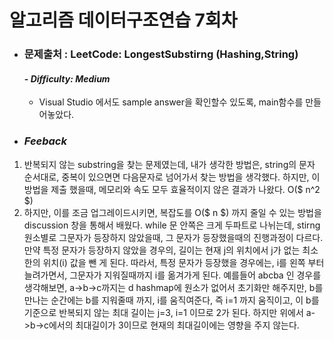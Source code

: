 알고리즘 데이터구조연습 7회차
===========================

* ### **문제출처 :  LeetCode: LongestSubstirng (Hashing,String)**
     #### - ***Difficulty: Medium***

    * Visual Studio 에서도 sample answer을 확인할수 있도록, main함수를 만들어놓았다.

* ### ***Feeback***
1. 반복되지 않는 substring을 찾는 문제였는데, 내가 생각한 방법은, string의 문자 순서대로, 중복이 있으면면 다음문자로 넘어가서 찾는 방법을 생각했다. 하지만, 이 방법을 제출 했을때, 메모리와 속도 모두 효율적이지 않은 결과가 나왔다.
O($ n^2 $)
2. 하지만, 이를 조금 업그레이드시키면, 복잡도를 O($ n $) 까지 줄일 수 있는 방법을 discussion 창을 통해서 배웠다. while 문 안쪽은 크게 두파트로 나뉘는데, stirng 원소별로 그문자가 등장하지 않았을때, 그 문자가 등장했을때의 진행과정이 다르다. 만약 특정 문자가 등장하지 않았을 경우의, 길이는 현재 j의 위치에서 j가 없는 최소한의 위치(i) 값을 뺀 게 된다.
따라서, 특정 문자가 등장했을 경우에는, i를 왼쪽 부터 늘려가면서, 그문자가 지워질때까지 i를 옮겨가게 된다.
예를들어 abcba 인 경우를 생각해보면, a->b->c까지는 d hashmap에 원소가 없어서 초기화만 해주지만, b를 만나는 순간에는 b를 지워줄때 까지, i를 움직여준다, 즉 i=1 까지 움직이고, 이 b를기준으로 반복되지 않는 최대 길이는 j=3, i=1 이므로 2가 된다. 하지만 위에서 a->b->c에서의 최대길이가 3이므로 현재의 최대길이에는 영향을 주지 않는다. 
